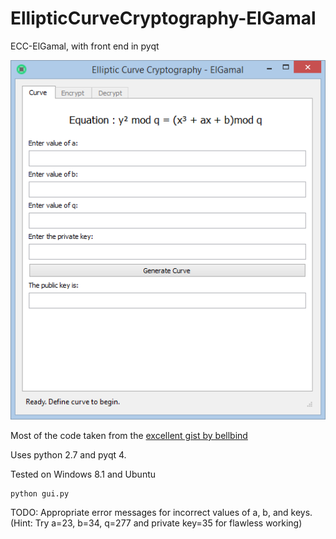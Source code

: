 # EllipticCurveCryptography-ElGamal
ECC-ElGamal, with front end in pyqt

![Properties](/screenshot.png)

Most of the code taken from the <a href="https://gist.github.com/bellbind/1414867">excellent gist by bellbind</a>

Uses python 2.7 and pyqt 4.

Tested on Windows 8.1 and Ubuntu
```
python gui.py 
```

TODO:
Appropriate error messages for incorrect values of a, b, and keys. 
(Hint: Try a=23, b=34, q=277 and private key=35 for flawless working)

